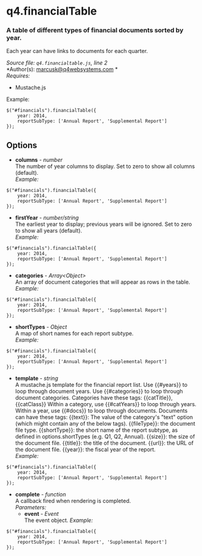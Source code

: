 # q4.financialTable

### A table of different types of financial documents sorted by year.
Each year can have links to documents for each quarter.

*Source file: `q4.financialtable.js`, line 2*  
*Author(s): marcusk@q4websystems.com *  
*Requires:*
- Mustache.js

Example:
```
$("#financials").financialTable({
    year: 2014,
    reportSubType: ['Annual Report', 'Supplemental Report']
});
```

## Options
- **columns** - *number*  
The number of year columns to display.
Set to zero to show all columns (default).  
*Example:*
```
$("#financials").financialTable({
    year: 2014,
    reportSubType: ['Annual Report', 'Supplemental Report']
});
```

- **firstYear** - *number&#x2F;string*  
The earliest year to display; previous years will be ignored.
Set to zero to show all years (default).  
*Example:*
```
$("#financials").financialTable({
    year: 2014,
    reportSubType: ['Annual Report', 'Supplemental Report']
});
```

- **categories** - *Array&lt;Object&gt;*  
An array of document categories that will appear as rows
in the table.  
*Example:*
```
$("#financials").financialTable({
    year: 2014,
    reportSubType: ['Annual Report', 'Supplemental Report']
});
```

- **shortTypes** - *Object*  
A map of short names for each report subtype.  
*Example:*
```
$("#financials").financialTable({
    year: 2014,
    reportSubType: ['Annual Report', 'Supplemental Report']
});
```

- **template** - *string*  
A mustache.js template for the financial report list.
Use {{#years}} to loop through document years.
Use {{#categories}} to loop through document categories.
Categories have these tags: {{catTitle}}, {{catClass}}
Within a category, use {{#catYears}} to loop through years.
Within a year, use {{#docs}} to loop through documents.
Documents can have these tags:
  {{text}}: The value of the category's "text" option
    (which might contain any of the below tags).
  {{fileType}}: the document file type.
  {{shortType}}: the short name of the report subtype,
    as defined in options.shortTypes (e.g. Q1, Q2, Annual).
  {{size}}: the size of the document file.
  {{title}}: the title of the document.
  {{url}}: the URL of the document file.
  {{year}}: the fiscal year of the report.  
*Example:*
```
$("#financials").financialTable({
    year: 2014,
    reportSubType: ['Annual Report', 'Supplemental Report']
});
```

- **complete** - *function*  
A callback fired when rendering is completed.  
*Parameters:*
    - **event** - *Event*  
    The event object.
*Example:*
```
$("#financials").financialTable({
    year: 2014,
    reportSubType: ['Annual Report', 'Supplemental Report']
});
```


